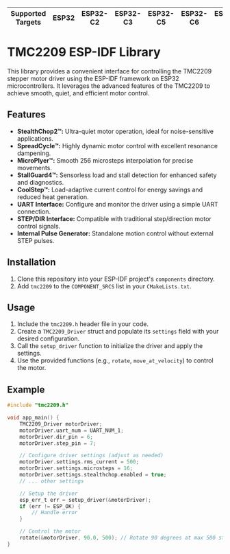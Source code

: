 | Supported Targets | ESP32 | ESP32-C2 | ESP32-C3 | ESP32-C5 | ESP32-C6 | ESP32-H2 | ESP32-P4 | ESP32-S2 | ESP32-S3 |
| ----------------- | ----- | -------- | -------- | -------- | -------- | -------- | -------- | -------- | -------- |

# TMC2209 ESP-IDF Library

This library provides a convenient interface for controlling the TMC2209 stepper motor driver using the ESP-IDF framework on ESP32 microcontrollers. It leverages the advanced features of the TMC2209 to achieve smooth, quiet, and efficient motor control.

## Features

* **StealthChop2™:** Ultra-quiet motor operation, ideal for noise-sensitive applications.
* **SpreadCycle™:** Highly dynamic motor control with excellent resonance dampening.
* **MicroPlyer™:** Smooth 256 microsteps interpolation for precise movements.
* **StallGuard4™:** Sensorless load and stall detection for enhanced safety and diagnostics.
* **CoolStep™:** Load-adaptive current control for energy savings and reduced heat generation.
* **UART Interface:**  Configure and monitor the driver using a simple UART connection.
* **STEP/DIR Interface:**  Compatible with traditional step/direction motor control signals.
* **Internal Pulse Generator:**  Standalone motion control without external STEP pulses.

## Installation

1. Clone this repository into your ESP-IDF project's `components` directory.
2. Add `tmc2209` to the `COMPONENT_SRCS` list in your `CMakeLists.txt`.

## Usage

1. Include the `tmc2209.h` header file in your code.
2. Create a `TMC2209_Driver` struct and populate its `settings` field with your desired configuration.
3. Call the `setup_driver` function to initialize the driver and apply the settings.
4. Use the provided functions (e.g., `rotate`, `move_at_velocity`) to control the motor.

## Example

```c
#include "tmc2209.h"

void app_main() {
    TMC2209_Driver motorDriver;
    motorDriver.uart_num = UART_NUM_1;
    motorDriver.dir_pin = 6;
    motorDriver.step_pin = 7;

    // Configure driver settings (adjust as needed)
    motorDriver.settings.rms_current = 500; 
    motorDriver.settings.microsteps = 16;
    motorDriver.settings.stealthchop.enabled = true;
    // ... other settings

    // Setup the driver
    esp_err_t err = setup_driver(&motorDriver);
    if (err != ESP_OK) {
        // Handle error
    }

    // Control the motor
    rotate(&motorDriver, 90.0, 500); // Rotate 90 degrees at max 500 steps/s
}

